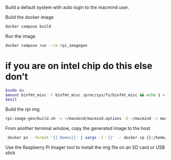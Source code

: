 Build a default system with auto login to the macmind user.

Build the docker image

```bash
docker compose build
```

Run the image

```bash
docker compose run --rm rpi_imagegen
```

# if you are on intel chip do this else don’t
```bash
$sudo su
$mount binfmt_misc -t binfmt_misc /proc/sys/fs/binfmt_misc && echo 1 > /proc/sys/fs/binfmt_misc/status
$exit
```

Build the rpi img

```bash
rpi-image-gen/build.sh -o ~/macmind/macmind.options -D ~/macmind -c macmind
```

From another terminal window, copy the generated image to the host

```bash
 docker ps --format '{{.Names}}' | xargs -I '{}' -- docker cp {}:/home/imagegen/rpi-image-gen/work/macminds/deploy/macminds.img ~/
```

Use the Raspberry Pi Imager tool to install the img file on an SD card or USB stick
